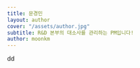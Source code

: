 ```yaml
---
title: 문경민
layout: author
cover: "/assets/author.jpg"
subtitle: R&D 본부의 대소사를 관리하는 PM입니다!
author: moonkm
---
```


dd